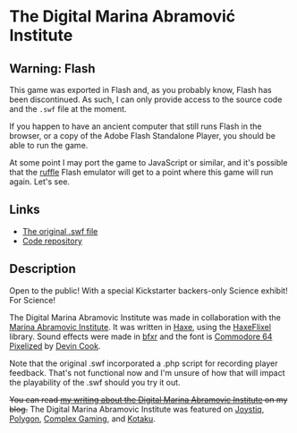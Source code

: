 # The Digital Marina Abramović Institute

## Warning: Flash

This game was exported in Flash and, as you probably know, Flash has been discontinued. As such, I can only provide access to the source code and the `.swf` file at the moment.

If you happen to have an ancient computer that still runs Flash in the browser, or a copy of the Adobe Flash Standalone Player, you should be able to run the game.

At some point I may port the game to JavaScript or similar, and it's possible that the [ruffle](https://ruffle.rs/) Flash emulator will get to a point where this game will run again. Let's see.

## Links

* [The original .swf file](https://github.com/pippinbarr/the-digital-marina-abramovic-institute/releases/tag/swf/)
* [Code repository](https://github.com/pippinbarr/the-digital-marina-abramovic-institute)

## Description
Open to the public! With a special Kickstarter backers-only Science exhibit! For Science!

The Digital Marina Abramovic Institute was made in collaboration with the [Marina Abramovic Institute](http://www.marinaabramovicinstitute.org/). It was written in [Haxe](http://haxe.org/), using the [HaxeFlixel](http://www.haxeflixel.com/) library. Sound effects were made in [bfxr](http://www.bfxr.net/) and the font is [Commodore 64 Pixelized](http://www.dafont.com/commodore-64-pixelized.font) by [Devin Cook](http://www.devincook.com/).

Note that the original .swf incorporated a .php script for recording player feedback. That's not functional now and I'm unsure of how that will impact the playability of the .swf should you try it out.

~~You can read [my writing about the Digital Marina Abramovic Institute](http://www.pippinbarr.com/tag/dmai?order=asc) on my blog.~~ The Digital Marina Abramovic Institute was featured on [Joystiq](http://www.joystiq.com/2013/10/25/be-a-performance-artist-guinea-pig-at-the-digital-marina-abram/), [Polygon](http://www.polygon.com/2013/10/26/5031402/digital-marina-abramovic-institute-provides-a-virtual-tour), [Complex Gaming](http://www.complex.com/video-games/2013/10/abramovic-digital-institute), and [Kotaku](http://kotaku.com/absurd-performance-art-flash-game-gets-highly-unanticip-1453024969).
